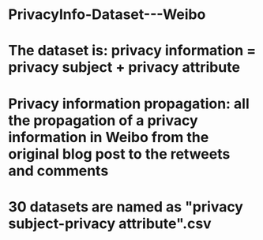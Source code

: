 # PrivacyInfo-Dataset---Weibo

# The dataset is: privacy information = privacy subject + privacy attribute 
# Privacy information propagation: all the propagation of a privacy information in Weibo from the original blog post to the retweets and comments 
# 30 datasets are named as "privacy subject-privacy attribute".csv
